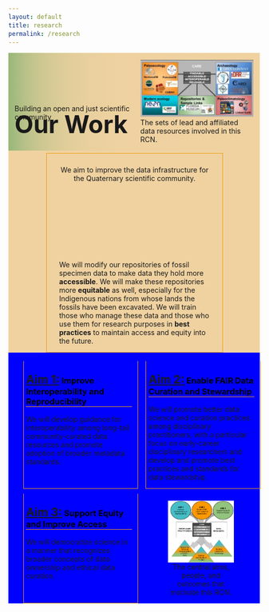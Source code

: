 ```yaml
---
layout: default
title: research
permalink: /research
---
```

<style>

div.text-block-main {
  display: grid;
  grid-template-rows: auto auto auto;
  margin-right:0px;
  padding-bottom:0px;
  background: #f0d2a1;
  }
div.text-block-right {
  margin-right:0px;
  padding-right:0px;
  width:100%;
  padding-left:0px;
  }
#stakes {
  margin-left: 0px;
  margin-right: 0px;
  }
  h3 {
  color: #000;
  }
  
  #aimses {
  /**
   * User input values.
   */
  --grid-layout-gap: 10px;
  --grid-column-count: 4;
  --grid-item--min-width: 220px;

  /**
   * Calculated values.
   */
  --gap-count: calc(var(--grid-column-count) - 1);
  --total-gap-width: calc(var(--gap-count) * var(--grid-layout-gap));
  --grid-item--max-width: calc((100% - var(--total-gap-width)) / var(--grid-column-count));

  display: grid;
  grid-template-columns: repeat(auto-fill, minmax(max(var(--grid-item--min-width), var(--grid-item--max-width)), 1fr));
  grid-gap: var(--grid-layout-gap);
}
  
 @media print, screen and (max-width: 480px) {
  #stakes, #describe {
    width:200px;
     }
  #headingblock {
    justify-content: left;
    justify-items: center;
     }
  #heading-left, #heading-image, #stakes {
    justify-content: left;
    /* justify-items: center; */
    justify-self: center;
   }
  #heading-image {
    padding-top:0px;
   }
  
  #stakes {
  text-align: center;
  display: block;
  margin-left: auto;
  margin-right: auto;
   }
  #heading-left {
  padding-bottom:0px;
  display: block;
  margin-left: auto;
  margin-right: auto;
  }
  }
  
</style>

<div class="text-block-main" style="display:grid;grid-template-rows:auto auto;margin:0;padding-left:0;width:100%;" id="block1">
  <div class="text-block-right" style="display:grid;grid-template-columns:repeat(auto-fit, minmax(200px, 1fr));background-image:linear-gradient(to left, #f0d2a1, 90%, #97b779);padding:0;" id="headingblock">
    <div class="text-block-right" style="display:grid;grid-template-rows:40px auto;background-color:transparent;padding-left:5%;align-content:center;width:95%;" id="heading-left">
      <h1 style="font-size:calc(20px + 3vw);align-self:start;">Our Work</h1>
      <p style="align-self:start;padding-top:10px;margin-top:3%;" id="describe">Building an open and just scientific community</p>
    </div>
    <div class="text-block-right" style="background-color:transparent;padding-left:0;float:right;justify-self:end;max-width:460px; margin-right:5%; margin-left: 5%; width: 90%;" id="heading-image">
      <figure id="stakes">
        <img src="./images/rcn_stakes.png" alt="Stakeholders" style="width=100%;">
        <figcaption>The sets of lead and affiliated data resources involved in this RCN. </figcaption>
      </figure>
    </div>
  </div>

<div class="text-block-right" style="display:grid;grid-template-rows:repeat(auto-fit, minmax(200px, 1fr));padding:0;margin-top:1%; margin-left:15%;margin-right:15%;width:60%;padding-left:5%;padding-right:5%;border: 1px solid #ec970b;" id="overview">
  <p style="align-self:start;padding-top:10px; text-align:center;" id="general"> We aim to improve the data infrastructure for the Quaternary scientific community.</p> 
  <p>We will modify our repositories of fossil specimen data to make data they hold more <strong>accessible</strong>. We will make these repositories more <strong>equitable</strong> as well, especially for the Indigenous nations from whose lands the fossils have been excavated. We will train those who manage these data and those who use them for research purposes in <strong>best practices</strong> to maintain access and equity into the future. </p>
</div>
  
  <div class="text-block-right" style="display:grid;grid-template-rows:auto auto;background-color:blue;padding:0px;" id="meatblock">
    <div class="text-block-right" style="display:grid;justify-content:space-around;padding-top:17px;margin-right:0px;padding-left:4.5%;width:95.5%;" id="aimses">
      <div class="text-block-right" style="max-width:500px;padding-left:0px;padding-top:0px;padding-bottom:0px;padding-right:5%; border-bottom: 1px solid #ec970b; border-right: 1px solid #ec970b; margin-left:3%; border-left: 1px solid #ec970b; width:90%; padding-left:2%;">
        <h3 style="border-bottom: 1px solid #ec970b;"> <a href="https://hoffmanick.github.io/fairos/aim1" style="font-size:1.4em">Aim 1:</a> Improve Interoperability and Reproducibility </h3>
        <p> We will develop guidance for interoperability among long-tail community-curated data resources and
        promote adoption of broader metadata standards. </p>
      </div>
      <div class="text-block-right" style="max-width:500px;padding-left:0px;padding-top:0px;padding-bottom:0px;padding-right:5%; border-bottom: 1px solid #ec970b; border-right: 1px solid #ec970b; margin-left:3%; border-left: 1px solid #ec970b; width:90%; padding-left:2%;">
        <h3 style="border-bottom: 1px solid #ec970b;"> <a href="https://hoffmanick.github.io/fairos/aim2" style="font-size:1.4em">Aim 2:</a> Enable FAIR Data Curation and Stewardship </h3>
        <p>  We will promote better data science and curation practices among disciplinary practitioners, with a particular focus on early-career disciplinary researchers and develop and promote best practices and standards for data stewardship. </p>
      </div>
      <div class="text-block-right" style="max-width:500px;padding-left:0px;padding-top:0px;padding-bottom:0px;padding-right:5%; border-bottom: 1px solid #ec970b; border-right: 1px solid #ec970b; margin-left:3%; border-left: 1px solid #ec970b; width:90%; padding-left:2%;">
        <h3 style="border-bottom: 1px solid #ec970b;"> <a href="https://hoffmanick.github.io/fairos/aim3" style="font-size:1.4em">Aim 3:</a> Support Equity and Improve Access </h3>
        <p> We will democratize science in a manner that recognizes broader concepts of data ownership and ethical data curation. </p>
      </div>
      <div class="text-block-right" style="max-width:500px;padding-left:0px;padding-top:0px;padding-bottom:0px;padding-right:5%;margin-left:3%; width:90%; padding-left:2%;">
        <figure>
          <img src="./images/rcn_aims-trans.png" alt="goals" style="display:block" align="absbottom">
          <figcaption style="text-align:center;">The central aims, people, and outcomes that motivate this RCN. </figcaption>
        </figure>
       </div>
    </div>
</div>

